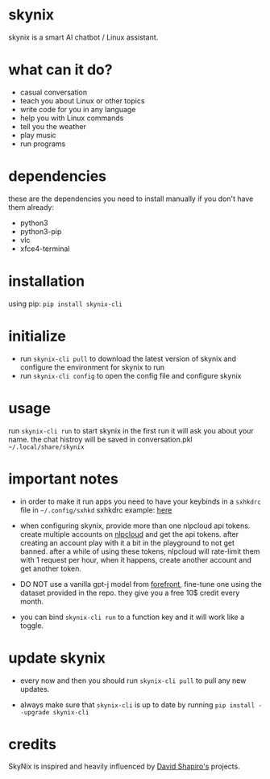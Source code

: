 # skynix

skynix is a smart AI chatbot / Linux assistant.

# what can it do?
- casual conversation
- teach you about Linux or other topics
- write code for you in any language
- help you with Linux commands
- tell you the weather
- play music
- run programs

# dependencies
these are the dependencies you need to install manually if you don't have them already:
- python3
- python3-pip
- vlc
- xfce4-terminal

# installation
using pip:
```pip install skynix-cli```

# initialize
- run ```skynix-cli pull``` to download the latest version of skynix and configure the environment for skynix to run
- run ```skynix-cli config``` to open the config file and configure skynix

# usage
run ```skynix-cli run``` to start skynix
in the first run it will ask you about your name.
the chat histroy will be saved in conversation.pkl ```~/.local/share/skynix```

# important notes
- in order to make it run apps you need to have your keybinds in a ```sxhkdrc``` file in ```~/.config/sxhkd```
    sxhkdrc example: [here](https://gitlab.com/dwt1/dotfiles/blob/master/.config/sxhkd/sxhkdrc)

- when configuring skynix, provide more than one nlpcloud api tokens.
    create multiple accounts on [nlpcloud](https://nlpcloud.com/) and get the api tokens.
        after creating an account play with it a bit in the playground to not get banned.
            after a while of using these tokens, nlpcloud will rate-limit them with 1 request per hour, when it happens, create another account and get another token.

- DO NOT use a vanilla gpt-j model from [forefront](https://www.forefront.ai/), fine-tune one using the dataset provided in the repo.
    they give you a free 10$ credit every month.

- you can bind ```skynix-cli run``` to a function key and it will work like a toggle.

# update skynix
- every now and then you should run ```skynix-cli pull``` to pull any new updates.

- always make sure that ```skynix-cli``` is up to date by running ```pip install --upgrade skynix-cli```

# credits
SkyNix is inspired and heavily influenced by [David Shapiro's](https://github.com/daveshap) projects.